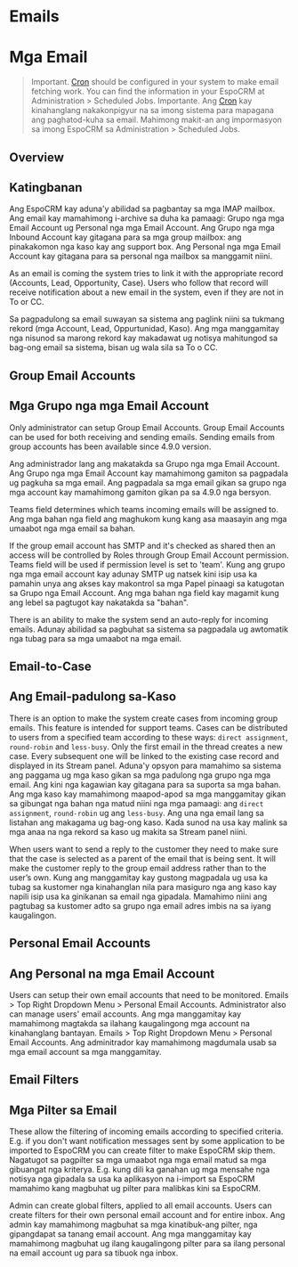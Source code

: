 # Emails
# Mga Email

> Important. [Cron](https://github.com/espocrm/documentation/blob/master/administration/server-configuration.md#setup-a-crontab) should be configured in your system to make email fetching work. You can find the information in your EspoCRM at Administration > Scheduled Jobs.
>Importante. Ang [Cron](https://github.com/espocrm/documentation/blob/master/administration/server-configuration.md#setup-a-crontab) kay kinahanglang nakakonpigyur na sa imong sistema para mapagana ang paghatod-kuha sa email. Mahimong makit-an ang impormasyon sa imong EspoCRM sa Administration > Scheduled Jobs.

## Overview
## Katingbanan

Ang EspoCRM kay aduna'y abilidad sa pagbantay sa mga IMAP mailbox. Ang email kay mamahimong i-archive sa duha ka pamaagi: Grupo nga mga Email Account ug Personal nga mga Email Account. Ang Grupo nga mga Inbound Account kay gitagana para sa mga group mailbox: ang pinakakomon nga kaso kay ang support box. Ang Personal nga mga Email Account kay gitagana para sa personal nga mailbox sa manggamit niini.

As an email is coming the system tries to link it with the appropriate record (Accounts, Lead, Opportunity, Case). Users who follow that record will receive notification about a new email in the system, even if they are not in To or CC.

Sa pagpadulong sa email suwayan sa sistema ang paglink niini sa tukmang rekord (mga Account, Lead, Oppurtunidad, Kaso). Ang mga manggamitay nga nisunod sa marong rekord kay makadawat ug notisya mahitungod sa bag-ong email sa sistema, bisan ug wala sila sa To o CC.

## Group Email Accounts
## Mga Grupo nga mga Email Account

Only administrator can setup Group Email Accounts. Group Email Accounts can be used for both receiving and sending emails. Sending emails from group accounts has been available since 4.9.0 version.

Ang administrador lang ang makatakda sa Grupo nga mga Email Account. Ang Grupo nga mga Email Account kay mamahimong gamiton sa pagpadala ug pagkuha sa mga email. Ang pagpadala sa mga email gikan sa grupo nga mga account kay mamahimong gamiton gikan pa sa 4.9.0 nga bersyon.

Teams field determines which teams incoming emails will be assigned to. 
Ang mga bahan nga field ang maghukom kung kang asa maasayin ang mga umaabot nga mga email sa bahan.

If the group email account has SMTP and it's checked as shared then an access will be controlled by Roles through Group Email Account permission. Teams field will be used if permission level is set to 'team'.
Kung ang grupo nga mga email account kay adunay SMTP ug natsek kini isip usa ka pamahin unya ang akses kay makontrol sa mga Papel pinaagi sa katugotan sa Grupo nga Email Account. Ang mga bahan nga field kay magamit kung ang lebel sa pagtugot kay nakatakda sa "bahan".

There is an ability to make the system send an auto-reply for incoming emails.
Adunay abilidad sa pagbuhat sa sistema sa pagpadala ug awtomatik nga tubag para sa mga umaabot na mga email.

## Email-to-Case
## Ang Email-padulong sa-Kaso

There is an option to make the system create cases from incoming group emails. 
This feature is intended for support teams. 
Cases can be distributed to users from a specified team according to these ways: 
`direct assignment`, `round-robin` and `less-busy`. 
Only the first email in the thread creates a new case. 
Every subsequent one will be linked to the existing case record and displayed in its Stream panel.
Aduna'y opsyon para mamahimo sa sistema ang paggama ug mga kaso gikan sa mga padulong nga grupo nga mga email.
Ang kini nga kagawian kay gitagana para sa suporta sa mga bahan.
Ang mga kaso kay mamahimong maapod-apod sa mga manggamitay gikan sa gibungat nga bahan nga matud niini nga mga pamaagi:
ang `direct assignment`, `round-robin` ug ang `less-busy`.
Ang una nga email lang sa listahan ang makagama ug bag-ong kaso.
Kada sunod na usa kay malink sa mga anaa na nga rekord sa kaso ug makita sa Stream panel niini.

When users want to send a reply to the customer they need to make sure that the case is selected as a parent of the email that is being sent. It will make the customer reply to the group email address rather than to the user’s own.
Kung ang manggamitay kay gustong magpadala ug usa ka tubag sa kustomer nga kinahanglan nila para masiguro nga ang kaso kay napili isip usa ka ginikanan sa email nga gipadala. Mamahimo niini ang pagtubag sa kustomer adto sa grupo nga email adres imbis na sa iyang kaugalingon.

## Personal Email Accounts
## Ang Personal na mga Email Account

Users can setup their own email accounts that need to be monitored. Emails > Top Right Dropdown Menu > Personal Email Accounts. Administrator also can manage users' email accounts.
Ang mga manggamitay kay mamahimong magtakda sa ilahang kaugalingong mga account na kinahanglang bantayan. Emails > Top Right Dropdown Menu > Personal Email Accounts. Ang adminitrador kay mamahimong magdumala usab sa mga email account sa mga manggamitay.

## Email Filters
## Mga Pilter sa Email

These allow the filtering of incoming emails according to specified criteria. E.g. if you don't want notification messages sent by some application to be imported to EspoCRM you can create filter to make EspoCRM skip them.
Nagatugot sa pagpilter sa mga umaabot nga mga email matud sa mga gibuangat nga kriterya. E.g. kung dili ka ganahan ug mga mensahe nga notisya nga gipadala sa usa ka aplikasyon na i-import sa EspoCRM mamahimo kang magbuhat ug pilter para malibkas kini sa EspoCRM.

Admin can create global filters, applied to all email accounts. Users can create filters for their own personal email account and for entire inbox.
Ang admin kay mamahimong magbuhat sa mga kinatibuk-ang pilter, nga gipangdapat sa tanang email account. Ang mga manggamitay kay mamahimong magbuhat ug ilang kaugalingong pilter para sa ilang personal na email account ug para sa tibuok nga inbox.
